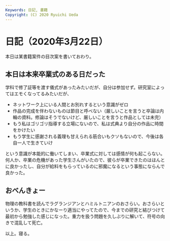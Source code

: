 ```yaml
---
Keywords: 日記, 書籍
Copyright: (C) 2020 Ryuichi Ueda
---
```


# 日記（2020年3月22日）

本日は某書籍案件の目次案を書いておわり。


## 本日は本来卒業式のある日だった

学科で修了証等を渡す儀式があったみたいだが、自分は参加せず。研究室によってはエモくなってるみたいだが、

* ネットワーク上にいる人間とお別れするという意識がゼロ
* 作品の完成を伴わないものは節目と呼べない（厳しいことを言うと卒論は内輪の資料。修論はそうでないけど、厳しいことを言うと作品としては未完）
* もう私はゴリゴリ指導する立場にないので、私は式典より自分の作品に時間をかけたい
* もう学生に感謝される義理も甘えられる筋合いもクソもないので、今後は各自一人で生きていけ

という意識が本能的に働いてしまい、卒業式に対しては感情が何も起こらない。何人か、卒業の危機があった学生さんがいたので、彼らが卒業できたのはほんとに良かったし、自分が給料をもらっているのに邪魔になるという事態にならんで良かった。


## おべんきょー

物理の教科書を読んでラグランジアンとハミルトニアンのおさらい。おさらいというか、学生のときにかなーり適当にやってたので、今までの研究と結びつけて最初から勉強した感じになった。重力を扱う問題を久しぶりに解いて、符号の向きで混乱して死亡。



以上。寝る。

